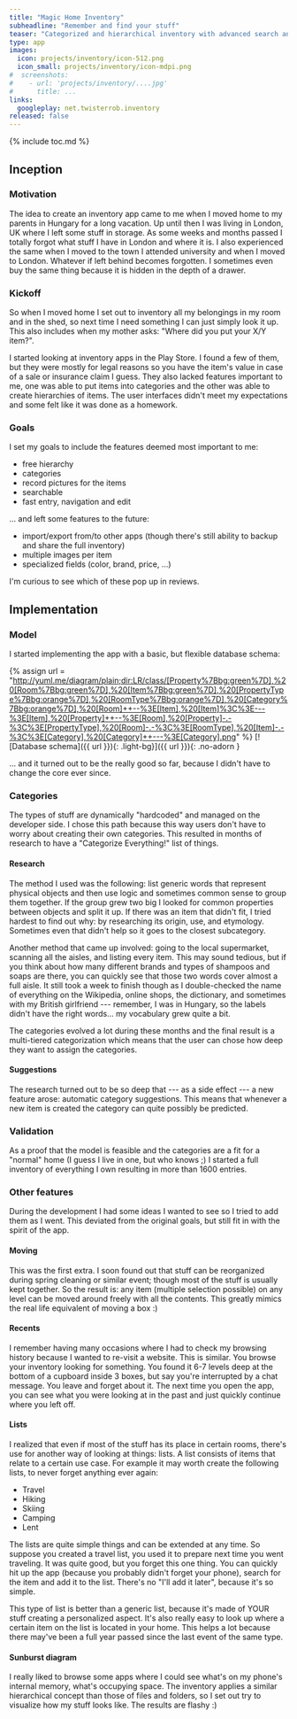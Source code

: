 ```yaml
---
title: "Magic Home Inventory"
subheadline: "Remember and find your stuff"
teaser: "Categorized and hierarchical inventory with advanced search and visualization."
type: app
images:
  icon: projects/inventory/icon-512.png
  icon_small: projects/inventory/icon-mdpi.png
#  screenshots:
#    - url: 'projects/inventory/....jpg'
#      title: ...
links:
  googleplay: net.twisterrob.inventory
released: false
---
```


{% include toc.md %}

## Inception

### Motivation
The idea to create an inventory app came to me when I moved home to my parents in Hungary for a long vacation. Up until then I was living in London, UK where I left some stuff in storage. As some weeks and months passed I totally forgot what stuff I have in London and where it is. I also experienced the same when I moved to the town I attended university and when I moved to London. Whatever if left behind becomes forgotten. I sometimes even buy the same thing because it is hidden in the depth of a drawer.

### Kickoff
So when I moved home I set out to inventory all my belongings in my room and in the shed, so next time I need something I can just simply look it up. This also includes when my mother asks: "Where did you put your X/Y item?".

I started looking at inventory apps in the Play Store. I found a few of them, but they were mostly for legal reasons so you have the item's value in case of a sale or insurance claim I guess. They also lacked features important to me, one was able to put items into categories and the other was able to create hierarchies of items. The user interfaces didn't meet my expectations and some felt like it was done as a homework.

### Goals
I set my goals to include the features deemed most important to me:

 * free hierarchy
 * categories
 * record pictures for the items
 * searchable
 * fast entry, navigation and edit

... and left some features to the future:

 * import/export from/to other apps (though there's still ability to backup and share the full inventory)
 * multiple images per item
 * specialized fields (color, brand, price, ...)

I'm curious to see which of these pop up in reviews.

## Implementation

### Model
I started implementing the app with a basic, but flexible database schema:

{% assign url = "http://yuml.me/diagram/plain;dir:LR/class/[Property%7Bbg:green%7D],%20[Room%7Bbg:green%7D],%20[Item%7Bbg:green%7D],%20[PropertyType%7Bbg:orange%7D],%20[RoomType%7Bbg:orange%7D],%20[Category%7Bbg:orange%7D],%20[Room]++--%3E[Item],%20[Item]%3C%3E---%3E[Item],%20[Property]++--%3E[Room],%20[Property]-.-%3C%3E[PropertyType],%20[Room]-.-%3C%3E[RoomType],%20[Item]-.-%3C%3E[Category],%20[Category]++---%3E[Category].png" %}
[![Database schema]({{ url }}){: .light-bg}]({{ url }}){: .no-adorn }

... and it turned out to be the really good so far, because I didn't have to change the core ever since.

### Categories
The types of stuff are dynamically "hardcoded" and managed on the developer side. I chose this path because this way users don't have to worry about creating their own categories. This resulted in months of research to have a "Categorize Everything!" list of things.

#### Research
The method I used was the following: list generic words that represent physical objects and then use logic and sometimes common sense to group them together. If the group grew two big I looked for common properties between objects and split it up. If there was an item that didn't fit, I tried hardest to find out why: by researching its origin, use, and etymology. Sometimes even that didn't help so it goes to the closest subcategory.

Another method that came up involved: going to the local supermarket, scanning all the aisles, and listing every item. This may sound tedious, but if you think about how many different brands and types of shampoos and soaps are there, you can quickly see that those two words cover almost a full aisle. It still took a week to finish though as I double-checked the name of everything on the Wikipedia, online shops, the dictionary, and sometimes with my British girlfriend --- remember, I was in Hungary, so the labels didn't have the right words... my vocabulary grew quite a bit.

The categories evolved a lot during these months and the final result is a multi-tiered categorization which means that the user can chose how deep they want to assign the categories.

#### Suggestions
The research turned out to be so deep that --- as a side effect --- a new feature arose: automatic category suggestions. This means that whenever a new item is created the category can quite possibly be predicted.

### Validation
As a proof that the model is feasible and the categories are a fit for a "normal" home (I guess I live in one, but who knows ;) I started a full inventory of everything I own resulting in more than 1600 entries.

### Other features
During the development I had some ideas I wanted to see so I tried to add them as I went. This deviated from the original goals, but still fit in with the spirit of the app.

#### Moving
This was the first extra. I soon found out that stuff can be reorganized during spring cleaning or similar event; though most of the stuff is usually kept together. So the result is: any item (multiple selection possible) on any level can be moved around freely with all the contents. This greatly mimics the real life equivalent of moving a box :)

#### Recents
I remember having many occasions where I had to check my browsing history because I wanted to re-visit a website. This is similar. You browse your inventory looking for something. You found it 6-7 levels deep at the bottom of a cupboard inside 3 boxes, but say you're interrupted by a chat message. You leave and forget about it. The next time you open the app, you can see what you were looking at in the past and just quickly continue where you left off.

#### Lists
I realized that even if most of the stuff has its place in certain rooms, there's use for another way of looking at things: lists. A list consists of items that relate to a certain use case. For example it may worth create the following lists, to never forget anything ever again:

 * Travel
 * Hiking
 * Skiing
 * Camping
 * Lent

The lists are quite simple things and can be extended at any time. So suppose you created a travel list, you used it to prepare next time you went traveling. It was quite good, but you forget this one thing. You can quickly hit up the app (because you probably didn't forget your phone), search for the item and add it to the list. There's no "I'll add it later", because it's so simple.

This type of list is better than a generic list, because it's made of YOUR stuff creating a personalized aspect. It's also really easy to look up where a certain item on the list is located in your home. This helps a lot because there may've been a full year passed since the last event of the same type.

#### Sunburst diagram
I really liked to browse some apps where I could see what's on my phone's internal memory, what's occupying space. The inventory applies a similar hierarchical concept than those of files and folders, so I set out try to visualize how my stuff looks like. The results are flashy :)
